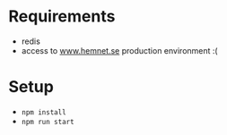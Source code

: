 # Requirements

* redis
* access to www.hemnet.se production environment :(

# Setup

* `npm install`
* `npm run start`
